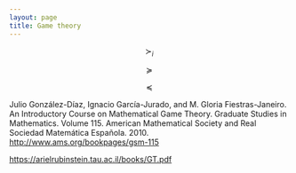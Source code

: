```yaml
---
layout: page
title: Game theory
---
```


$$\succ_i$$

$$\succeq$$

$$\preceq$$

Julio González-Díaz, Ignacio García-Jurado, and M. Gloria Fiestras-Janeiro. An Introductory Course on Mathematical Game Theory. Graduate Studies in Mathematics. Volume 115.
American Mathematical Society and Real Sociedad Matemática Española. 2010. <http://www.ams.org/bookpages/gsm-115>

<https://arielrubinstein.tau.ac.il/books/GT.pdf>



